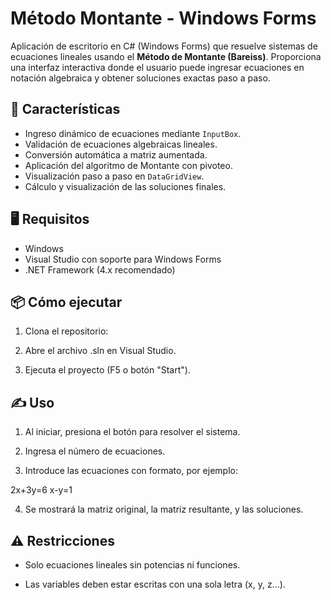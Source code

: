 # Método Montante - Windows Forms

Aplicación de escritorio en C# (Windows Forms) que resuelve sistemas de ecuaciones lineales usando el **Método de Montante (Bareiss)**. Proporciona una interfaz interactiva donde el usuario puede ingresar ecuaciones en notación algebraica y obtener soluciones exactas paso a paso.

## 🚀 Características

- Ingreso dinámico de ecuaciones mediante `InputBox`.
- Validación de ecuaciones algebraicas lineales.
- Conversión automática a matriz aumentada.
- Aplicación del algoritmo de Montante con pivoteo.
- Visualización paso a paso en `DataGridView`.
- Cálculo y visualización de las soluciones finales.

## 🖥️ Requisitos

- Windows
- Visual Studio con soporte para Windows Forms
- .NET Framework (4.x recomendado)

## 📦 Cómo ejecutar

1. Clona el repositorio:

2. Abre el archivo .sln en Visual Studio.

3. Ejecuta el proyecto (F5 o botón "Start").

## ✍️ Uso

1. Al iniciar, presiona el botón para resolver el sistema.

2. Ingresa el número de ecuaciones.

3. Introduce las ecuaciones con formato, por ejemplo:

2x+3y=6
x-y=1

4. Se mostrará la matriz original, la matriz resultante, y las soluciones.

## ⚠️ Restricciones

- Solo ecuaciones lineales sin potencias ni funciones.

- Las variables deben estar escritas con una sola letra (x, y, z...).
